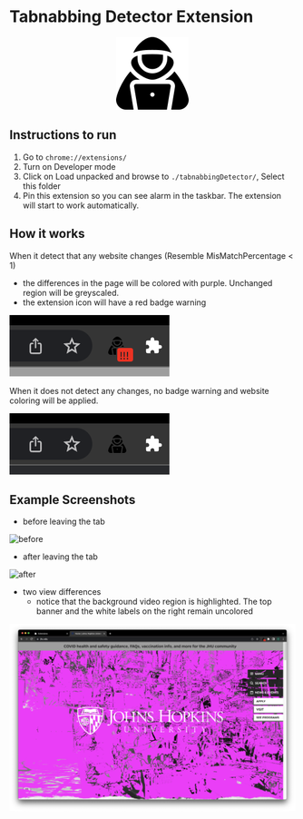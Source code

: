 # Tabnabbing Detector Extension
<div align="center">
  <a href="https://github.com/kccarlos/chrome-extension-for-tabnabbing">
    <img src="images/icon.png">
  </a>
</div>

## Instructions to run

1. Go to `chrome://extensions/`
2. Turn on Developer mode
3. Click on Load unpacked and browse to `./tabnabbingDetector/`, Select this folder
4. Pin this extension so you can see alarm in the taskbar. The extension will start to work automatically.

## How it works

When it detect that any website changes (Resemble MisMatchPercentage < 1)

 - the differences in the page will be colored with purple. Unchanged region will be greyscaled.
- the extension icon will have a red badge warning

 ![alarm](./images/icon-alarm.png)

When it does not detect any changes, no badge warning and website coloring will be applied.

 ![no alarm](./images/icon-no-alarm.png)

## Example Screenshots

- before leaving the tab

![before](./images/jhu-before.png)

- after leaving the tab

![after](./images/jhu-after.png)

- two view differences
   - notice that the background video region is highlighted. The top banner and the white labels on the right remain uncolored

![alarm](./images/jhu-alarm.png)
